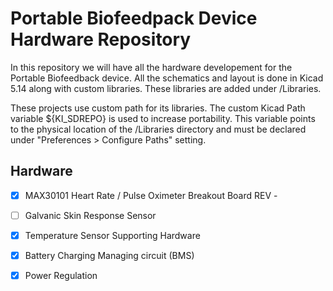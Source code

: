 # Portable Biofeedpack Device Hardware Repository

In this repository we will have all the hardware developement for the Portable Biofeedback device. All the schematics and layout is done in Kicad 5.14 along with custom libraries. These libraries are added under /Libraries.

These projects use custom path for its libraries. The custom Kicad Path variable ${KI_SDREPO} is used to increase portability. This variable points to the physical location of the /Libraries directory and must be declared under "Preferences > Configure Paths" setting.

## Hardware
- [x] MAX30101 Heart Rate / Pulse Oximeter Breakout Board REV -
- [ ] Galvanic Skin Response Sensor
- [x] Temperature Sensor Supporting Hardware
- [x] Battery Charging Managing circuit (BMS)
- [x] Power Regulation



